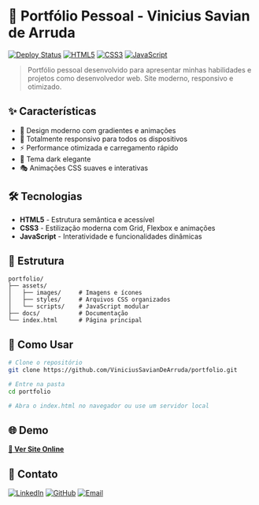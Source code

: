 # 🚀 Portfólio Pessoal - Vinicius Savian de Arruda

[![Deploy Status](https://img.shields.io/badge/Deploy-Live-brightgreen)](https://meu-portfolio-rho-five.vercel.app/)
[![HTML5](https://img.shields.io/badge/HTML5-E34F26?style=flat&logo=html5&logoColor=white)](https://developer.mozilla.org/en-US/docs/Web/HTML)
[![CSS3](https://img.shields.io/badge/CSS3-1572B6?style=flat&logo=css3&logoColor=white)](https://developer.mozilla.org/en-US/docs/Web/CSS)
[![JavaScript](https://img.shields.io/badge/JavaScript-F7DF1E?style=flat&logo=javascript&logoColor=black)](https://developer.mozilla.org/en-US/docs/Web/JavaScript)

> Portfólio pessoal desenvolvido para apresentar minhas habilidades e projetos como desenvolvedor web. Site moderno, responsivo e otimizado.

## ✨ Características

- 🎨 Design moderno com gradientes e animações
- 📱 Totalmente responsivo para todos os dispositivos
- ⚡ Performance otimizada e carregamento rápido
- 🌙 Tema dark elegante
- 🎭 Animações CSS suaves e interativas

## 🛠️ Tecnologias

- **HTML5** - Estrutura semântica e acessível
- **CSS3** - Estilização moderna com Grid, Flexbox e animações
- **JavaScript** - Interatividade e funcionalidades dinâmicas

## 📁 Estrutura

```
portfolio/
├── assets/
│   ├── images/     # Imagens e ícones
│   ├── styles/     # Arquivos CSS organizados
│   └── scripts/    # JavaScript modular
├── docs/           # Documentação
└── index.html      # Página principal
```

## 🚀 Como Usar

```bash
# Clone o repositório
git clone https://github.com/ViniciusSavianDeArruda/portfolio.git

# Entre na pasta
cd portfolio

# Abra o index.html no navegador ou use um servidor local
```

## 🌐 Demo

**[🔗 Ver Site Online](https://meu-portfolio-rho-five.vercel.app/)**

## 📧 Contato

[![LinkedIn](https://img.shields.io/badge/LinkedIn-0077B5?style=for-the-badge&logo=linkedin&logoColor=white)](https://www.linkedin.com/in/arrudavinicius/)
[![GitHub](https://img.shields.io/badge/GitHub-100000?style=for-the-badge&logo=github&logoColor=white)](https://github.com/ViniciusSavianDeArruda)
[![Email](https://img.shields.io/badge/Email-D14836?style=for-the-badge&logo=gmail&logoColor=white)](mailto:viniciussavian@gmail.com)

